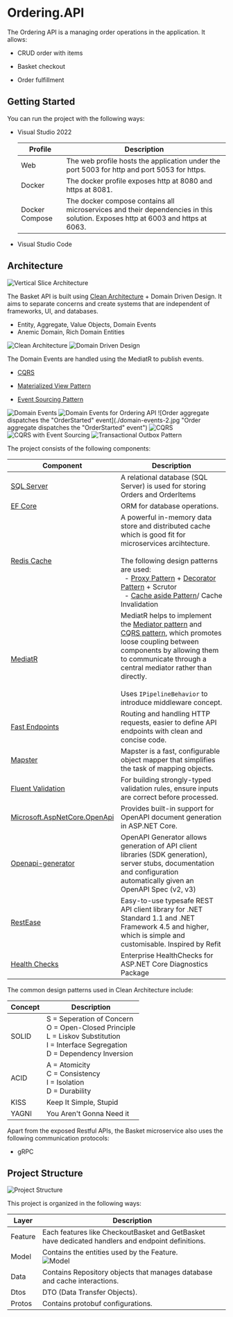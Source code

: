 # Ordering.API

The Ordering API is a managing order operations in the application. It allows:

- CRUD order with items

- Basket checkout

- Order fulfillment

## Getting Started

You can run the project with the following ways:

- Visual Studio 2022
  
  | Profile        | Description                                                                                                                    |
  | -------------- | ------------------------------------------------------------------------------------------------------------------------------ |
  | Web            | The web profile hosts the application under the port 5003 for http and port 5053 for https.                                    |
  | Docker         | The docker profile exposes http at 8080 and https at 8081.                                                                     |
  | Docker Compose | The docker compose contains all microservices and their dependencies in this solution. Exposes http at 6003 and https at 6063. |

- Visual Studio Code

## Architecture

![Vertical Slice Architecture](./architecture.jpg "Vertical Slice Architecture")

The Basket API is built using [Clean Architecture](https://learn.microsoft.com/en-us/dotnet/architecture/modern-web-apps-azure/common-web-application-architectures#clean-architecture) + Domain Driven Design. It aims to separate concerns and create systems that are independent of frameworks, UI, and databases. 

- Entity, Aggregate, Value Objects, Domain Events
- Anemic Domain, Rich Domain Entities

![Clean Architecture](./clean-architecture.jpg "Clean Architecture")
![Domain Driven Design](./ddd.jpg "Domain Driven Design")

The Domain Events are handled using the MediatR to publish events.

- [CQRS](https://learn.microsoft.com/en-us/azure/architecture/patterns/cqrs)

- [Materialized View Pattern](https://learn.microsoft.com/en-us/azure/architecture/patterns/materialized-view)

- [Event Sourcing Pattern](https://learn.microsoft.com/en-us/azure/architecture/patterns/event-sourcing)

![Domain Events](./domain-events.jpg "Domain Events")
![Domain Events for Ordering API](./domain-events-1.jpg "Domain Events for Ordering API")
![Order aggregate dispatches the "OrderStarted" event](./domain-events-2.jpg "Order aggregate dispatches the "OrderStarted" event")
![CQRS](./cqrs.jpg "CQRS")
![CQRS with Event Sourcing](./cqrs-event-sourcing.jpg "CQRS with Event Sourcing")
![Transactional Outbox Pattern](./outbox-pattern.jpg "Transactional Outbox Pattern")

The project consists of the following components:

| Component                                                                                                             | Description                                                                                                                                                                                                                                                                                                                                                                                                                                                                     |
| --------------------------------------------------------------------------------------------------------------------- | ------------------------------------------------------------------------------------------------------------------------------------------------------------------------------------------------------------------------------------------------------------------------------------------------------------------------------------------------------------------------------------------------------------------------------------------------------------------------------- |
| [SQL Server](https://learn.microsoft.com/en-us/sql/sql-server/)                                                       | A relational database (SQL Server) is used for storing Orders and OrderItems                                                                                                                                                                                                                                                                                                                                                                                                    |
| [EF Core](https://github.com/dotnet/efcore)                                                                           | ORM for database operations.                                                                                                                                                                                                                                                                                                                                                                                                                                                    |
| [Redis Cache](https://www.nuget.org/packages/microsoft.extensions.caching.stackexchangeredis)                         | A powerful in-memory data store and distributed cache which is good fit for microservices arcihtecture.<br/><br/>The following design patterns are used:<br/>  - [Proxy Pattern](https://refactoring.guru/design-patterns/proxy/csharp/example) + [Decorator Pattern](https://refactoring.guru/design-patterns/decorator/csharp/example) + Scrutor<br/>  - [Cache aside Pattern](https://learn.microsoft.com/en-us/azure/architecture/patterns/cache-aside)/ Cache Invalidation |
| [MediatR](https://github.com/jbogard/MediatR)                                                                         | MediatR helps to implement the [Mediator pattern](https://refactoring.guru/design-patterns/mediator) and [CQRS pattern](https://learn.microsoft.com/en-us/azure/architecture/patterns/cqrs), which promotes loose coupling between components by allowing them to communicate through a central mediator rather than directly.<br/><br/>Uses `IPipelineBehavior` to introduce middleware concept.                                                                               |
| [Fast Endpoints](https://github.com/FastEndpoints/FastEndpoints)                                                      | Routing and handling HTTP requests, easier to define API endpoints with clean and concise code.                                                                                                                                                                                                                                                                                                                                                                                 |
| [Mapster](https://github.com/MapsterMapper/Mapster)                                                                   | Mapster is a fast, configurable object mapper that simplifies the task of mapping objects.                                                                                                                                                                                                                                                                                                                                                                                      |
| [Fluent Validation](https://github.com/FluentValidation/FluentValidation)                                             | For building strongly-typed validation rules, ensure inputs are correct before processed.                                                                                                                                                                                                                                                                                                                                                                                       |
| [Microsoft.AspNetCore.OpenApi](https://learn.microsoft.com/en-us/aspnet/core/fundamentals/openapi/aspnetcore-openapi) | Provides built-in support for OpenAPI document generation in ASP.NET Core.                                                                                                                                                                                                                                                                                                                                                                                                      |
| [Openapi-generator](https://github.com/OpenAPITools/openapi-generator)                                                | OpenAPI Generator allows generation of API client libraries (SDK generation), server stubs, documentation and configuration automatically given an OpenAPI Spec (v2, v3)                                                                                                                                                                                                                                                                                                        |
| [RestEase](https://github.com/canton7/RestEase)                                                                       | Easy-to-use typesafe REST API client library for .NET Standard 1.1 and .NET Framework 4.5 and higher, which is simple and customisable. Inspired by Refit                                                                                                                                                                                                                                                                                                                       |
| [Health Checks](https://github.com/Xabaril/AspNetCore.Diagnostics.HealthChecks)                                       | Enterprise HealthChecks for ASP.NET Core Diagnostics Package                                                                                                                                                                                                                                                                                                                                                                                                                    |

The common design patterns used in Clean Architecture include:

| Concept | Description                                                                                                                                    |
| ------- | ---------------------------------------------------------------------------------------------------------------------------------------------- |
| SOLID   | S = Seperation of Concern<br/>O = Open-Closed Principle<br/>L = Liskov Substitution<br/>I = Interface Segregation<br/>D = Dependency Inversion |
| ACID    | A = Atomicity<br/>C = Consistency<br/>I = Isolation<br/>D = Durability                                                                         |
| KISS    | Keep It Simple, Stupid                                                                                                                         |
| YAGNI   | You Aren't Gonna Need it                                                                                                                       |

Apart from the exposed Restful APIs, the Basket microservice also uses the following communication protocols:

- gRPC

## Project Structure

![Project Structure](./project-structure.jpg "Project Structure")

This project is organized in the following ways:

| Layer   | Description                                                                                       |
| ------- | ------------------------------------------------------------------------------------------------- |
| Feature | Each features like CheckoutBasket and GetBasket have dedicated handlers and endpoint definitions. |
| Model   | Contains the entities used by the Feature.<br/>![Model](./model.jpg "Model")                      |
| Data    | Contains Repository objects that manages database and cache interactions.                         |
| Dtos    | DTO (Data Transfer Objects).                                                                      |
| Protos  | Contains protobuf configurations.                                                                 |